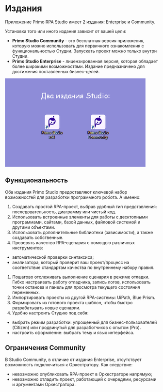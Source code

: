 # Издания

Приложение Primo RPA Studio имеет 2 издания: Enterprise и Community.

Установка того или иного издания зависит от вашей цели:
* **Primo Studio Community** - это бесплатная версия приложения, которую можно использовать для первичного ознакомления с функциональностью Студии. Запускать проект можно только внутри Студии.
* **Primo Studio Enterprise** - лицензированная версия, которая обладает более широкими возможностями. Издание предназначено для достижения поставленных бизнес-целей.

![](<../.gitbook/assets/editions.png>)

## Функциональность 

Оба издания Primo Studio предоставляют ключевой набор возможностей для разработки программного робота. А именно:

1. Создавать простой RPA-проект, выбрав удобный тип представления: последовательность, диаграмму или чистый код.
1. Использовать встроенные элементы для работы с десктопными программами, сайтами, базой данных, файловой системой и другими объектами.
1. Использовать дополнительные библиотеки (зависимости), а также создавать собственные.
1. Проверять качество RPA-сценария с помощью различных инструментов:
  * автоматической проверки синтаксиса;
  * анализатора, который проверит ваш проект/процесс на соответствие стандартам качества по внутреннему набору правил.
1. Пошагово отслеживать выполнение сценария в режиме отладки. Гибко настраивать работу отладчика, запись логов, использовать точки останова и панель для просмотра текущего состояния переменных.
1. Импортировать проекты из другой RPA-системы: UiPath, Blue Prism.
1. Формировать из готового проекта шаблон, чтобы быстро разрабатывать новые сценарии.
1. Удобно настроить Студию под себя:
  * выбрать режим разработки: упрощенный для бизнес-пользователей (Citizen) или продвинутый для разработчиков c опытом (Pro).
  * настроить оформление: выбрать тему и язык интерфейса.


## Ограничения Community

В Studio Community, в отличие от издания Enterprise, отсутствует возможность подключиться к Оркестратору.
Как следствие:
* невозможно опубликовать RPA-проект в Оркестраторе напрямую;
* невозможно отладить проект, работающий с очередями, ресурсами и аргументами Оркестратора.
